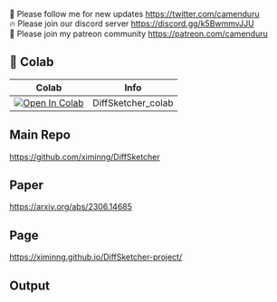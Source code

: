 🐣 Please follow me for new updates https://twitter.com/camenduru <br />
🔥 Please join our discord server https://discord.gg/k5BwmmvJJU <br />
🥳 Please join my patreon community https://patreon.com/camenduru <br />

## 🦒 Colab

| Colab | Info
| --- | --- |
[![Open In Colab](https://colab.research.google.com/assets/colab-badge.svg)](https://colab.research.google.com/github/camenduru/DiffSketcher-colab/blob/main/DiffSketcher_colab.ipynb) | DiffSketcher_colab

## Main Repo
https://github.com/ximinng/DiffSketcher

## Paper
https://arxiv.org/abs/2306.14685

## Page
https://ximinng.github.io/DiffSketcher-project/

## Output

